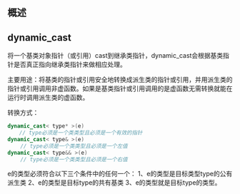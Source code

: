 ## 概述





## dynamic_cast

将一个基类对象指针（或引用）cast到继承类指针，dynamic_cast会根据基类指针是否真正指向继承类指针来做相应处理。

主要用途：将基类的指针或引用安全地转换成派生类的指针或引用，并用派生类的指针或引用调用非虚函数。如果是基类指针或引用调用的是虚函数无需转换就能在运行时调用派生类的虚函数。

转换方式： 

```c++
dynamic_cast< type* >(e) 
　  // type必须是一个类类型且必须是一个有效的指针 
dynamic_cast< type& >(e) 
    // type必须是一个类类型且必须是一个左值 
dynamic_cast< type&& >(e) 
    // type必须是一个类类型且必须是一个右值
```

e的类型必须符合以下三个条件中的任何一个： 
1、e的类型是目标类型type的公有派生类 
2、e的类型是目标type的共有基类 
3、e的类型就是目标type的类型。
